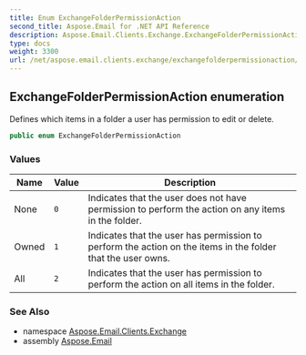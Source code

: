 ```yaml
---
title: Enum ExchangeFolderPermissionAction
second_title: Aspose.Email for .NET API Reference
description: Aspose.Email.Clients.Exchange.ExchangeFolderPermissionAction enum. Defines which items in a folder a user has permission to edit or delete
type: docs
weight: 3300
url: /net/aspose.email.clients.exchange/exchangefolderpermissionaction/
---
```

## ExchangeFolderPermissionAction enumeration

Defines which items in a folder a user has permission to edit or delete.

```csharp
public enum ExchangeFolderPermissionAction
```

### Values

| Name | Value | Description |
| --- | --- | --- |
| None | `0` | Indicates that the user does not have permission to perform the action on any items in the folder. |
| Owned | `1` | Indicates that the user has permission to perform the action on the items in the folder that the user owns. |
| All | `2` | Indicates that the user has permission to perform the action on all items in the folder. |

### See Also

* namespace [Aspose.Email.Clients.Exchange](../../aspose.email.clients.exchange/)
* assembly [Aspose.Email](../../)


